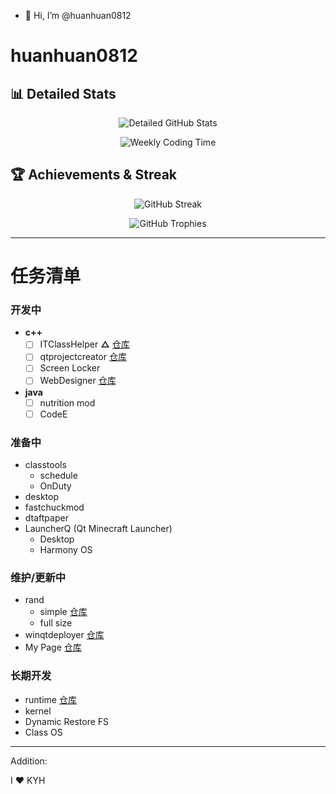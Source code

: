 - 👋 Hi, I’m @huanhuan0812

# huanhuan0812

## 📊 Detailed Stats

<div align="center">
  
![Detailed GitHub Stats](https://github-readme-stats.vercel.app/api?username=huanhuan0812&show_icons=true&count_private=true&include_all_commits=true&hide=prs,issues&hide_border=true&theme=default)

![Weekly Coding Time](https://github-readme-stats.vercel.app/api/wakatime?username=huanhuan0812&v=2&hide_border=true&theme=default)

</div>

## 🏆 Achievements & Streak

<div align="center">
  
![GitHub Streak](https://github-readme-streak-stats.herokuapp.com/?user=huanhuan0812&theme=default&hide_border=true)

![GitHub Trophies](https://github-profile-trophy.vercel.app/?username=huanhuan0812&theme=light&no-frame=true&row=1&column=6)

</div>

---
# 任务清单
### 开发中
- **c++**
  - [ ] ITClassHelper   **△** 
  [仓库](https://github.com/huanhuan0812/classtools)
  - [ ] qtprojectcreator [仓库](https://github.com/huanhuan0812/qtprojectcreator)
  - [ ] Screen Locker
  - [ ] WebDesigner [仓库](https://github.com/huanhuan0812/WebDesigner)
 - **java**
   - [ ] nutrition mod
   - [ ] CodeE
### 准备中
  - classtools
    - schedule
    - OnDuty
  - desktop
  - fastchuckmod
  - dtaftpaper
  - LauncherQ (Qt Minecraft Launcher)
    - Desktop
    - Harmony OS
### 维护/更新中
  - rand
    - simple [仓库](https://github.com/huanhuan0812/rand-simple)
    - full size
  - winqtdeployer [仓库](https://github.com/huanhuan0812/winqtdeployer)
  - My Page
    [仓库](https://github.com/huanhuan0812/huanhuan0812.github.io)
### 长期开发
  - runtime
  [仓库](https://github.com/huanhuan0812/runtime1)
  - kernel
  - Dynamic Restore FS
  - Class OS
---
Addition:

I :heart: KYH

